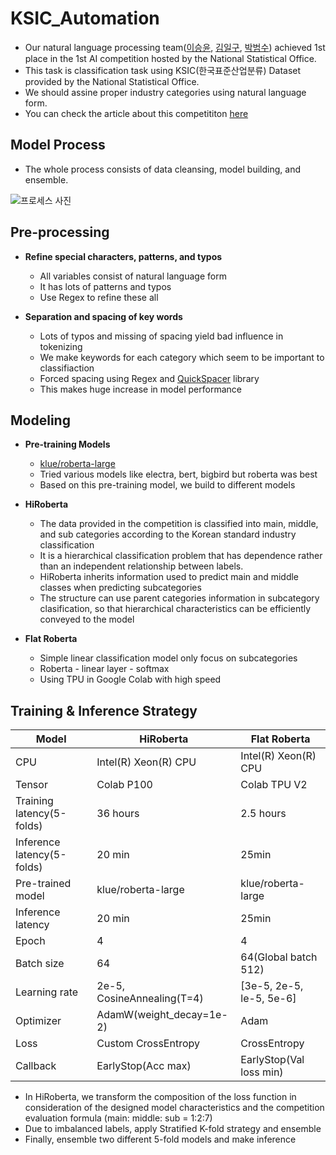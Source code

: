 # KSIC_Automation
- Our natural language processing team([이승윤](https://github.com/dltmddbs100), [김일구](https://github.com/dlfrnaos19), [박범수](https://github.com/Cloud9Bumsu)) achieved 1st place in the 1st AI competition hosted by the National Statistical Office.
- This task is classification task using KSIC(한국표준산업분류) Dataset provided by the National Statistical Office.
- We should assine proper industry categories using natural language form.
- You can check the article about this competititon [here](https://data.kostat.go.kr/sbchome/contents/cntPage.do?cntntsId=CNTS_000000000000575&curMenuNo=OPT_09_03_00_0)


## Model Process
- The whole process consists of data cleansing, model building, and ensemble.

![프로세스 사진](https://user-images.githubusercontent.com/55730591/167529122-06e0e78e-ffea-493b-80c9-2ea6f77c2c2c.jpg)


## Pre-processing

+ **Refine special characters, patterns, and typos**
    + All variables consist of natural language form
    + It has lots of patterns and typos
    + Use Regex to refine these all

+ **Separation and spacing of key words**
    + Lots of typos and missing of spacing yield bad influence in tokenizing
    + We make keywords for each category which seem to be important to classifiaction
    + Forced spacing using Regex and [QuickSpacer](https://github.com/cosmoquester/quickspacer) library
    + This makes huge increase in model performance

## Modeling
+ **Pre-training Models**
    + [klue/roberta-large](https://huggingface.co/klue/roberta-large)
    + Tried various models like electra, bert, bigbird but roberta was best
    + Based on this pre-training model, we build to different models

+ **HiRoberta**
    + The data provided in the competition is classified into main, middle, and sub categories according to the Korean standard industry classification
    + It is a hierarchical classification problem that has dependence rather than an independent relationship between labels.
    + HiRoberta inherits information used to predict main and middle classes when predicting subcategories
    + The structure can use parent categories information in subcategory clasification, so that hierarchical characteristics can be efficiently conveyed to the model

+ **Flat Roberta**
    + Simple linear classification model only focus on subcategories
    + Roberta - linear layer - softmax 
    + Using TPU in Google Colab with high speed


## Training & Inference Strategy

| Model | HiRoberta | Flat Roberta |
| --- | --- | --- |
| CPU | Intel(R) Xeon(R) CPU | Intel(R) Xeon(R) CPU |
| Tensor | Colab P100 | Colab TPU V2 |
| Training latency(5-folds)               | 36 hours | 2.5 hours |
| Inference latency(5-folds)            | 20 min | 25min |
| Pre-trained model | klue/roberta-large | klue/roberta-large |
| Inference latency            | 20 min | 25min |
| Epoch | 4 | 4 |
| Batch size | 64 | 64(Global batch 512) |
| Learning rate | 2e-5, CosineAnnealing(T=4) | [3e-5, 2e-5, le-5, 5e-6] |
| Optimizer | AdamW(weight_decay=1e-2) | Adam |
| Loss | Custom CrossEntropy | CrossEntropy |
| Callback | EarlyStop(Acc max) | EarlyStop(Val loss min) |


+ In HiRoberta, we transform the composition of the loss function in consideration of the designed model characteristics and the competition evaluation formula (main: middle: sub = 1:2:7)
+ Due to imbalanced labels, apply Stratified K-fold strategy and ensemble
+ Finally, ensemble two different 5-fold models and make inference



